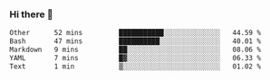 ### Hi there 👋

<!--
**urzz/urzz** is a ✨ _special_ ✨ repository because its `README.md` (this file) appears on your GitHub profile.

Here are some ideas to get you started:

- 🔭 I’m currently working on ...
- 🌱 I’m currently learning ...
- 👯 I’m looking to collaborate on ...
- 🤔 I’m looking for help with ...
- 💬 Ask me about ...
- 📫 How to reach me: ...
- 😄 Pronouns: ...
- ⚡ Fun fact: ...
-->

<!--START_SECTION:waka-->

```txt
Other      52 mins         ███████████░░░░░░░░░░░░░░   44.59 %
Bash       47 mins         ██████████░░░░░░░░░░░░░░░   40.01 %
Markdown   9 mins          ██░░░░░░░░░░░░░░░░░░░░░░░   08.06 %
YAML       7 mins          █▓░░░░░░░░░░░░░░░░░░░░░░░   06.33 %
Text       1 min           ▒░░░░░░░░░░░░░░░░░░░░░░░░   01.02 %
```

<!--END_SECTION:waka-->
